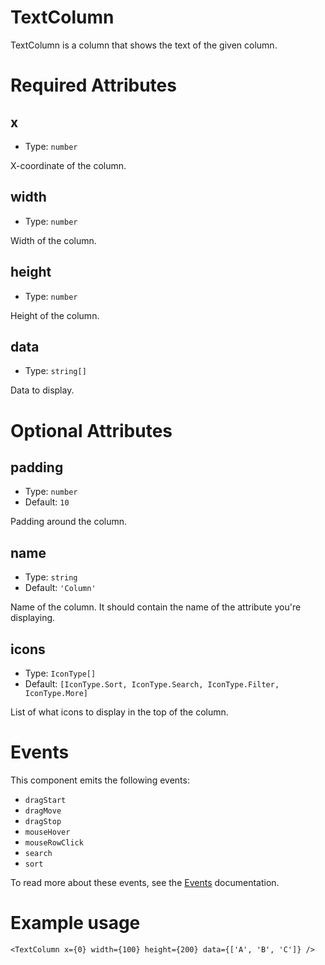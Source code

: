 # TextColumn

TextColumn is a column that shows the text of the given column.

# Required Attributes

## x

- Type: `number`

X-coordinate of the column.

## width

- Type: `number`

Width of the column.

## height

- Type: `number`

Height of the column.

## data

- Type: `string[]`

Data to display.

# Optional Attributes

## padding

- Type: `number`
- Default: `10`

Padding around the column.

## name

- Type: `string`
- Default: `'Column'`

Name of the column. It should contain the name of the attribute you're displaying.

## icons

- Type: `IconType[]`
- Default: `[IconType.Sort, IconType.Search, IconType.Filter, IconType.More]`

List of what icons to display in the top of the column.

# Events

This component emits the following events:

- `dragStart`
- `dragMove`
- `dragStop`
- `mouseHover`
- `mouseRowClick`
- `search`
- `sort`

To read more about these events, see the [Events](../utils/events.md) documentation.

# Example usage

```svelte
<TextColumn x={0} width={100} height={200} data={['A', 'B', 'C']} />
```
